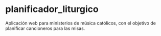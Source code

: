 # planificador_liturgico
Aplicación web para ministerios de música católicos, con el objetivo de planificar cancioneros para las misas.
